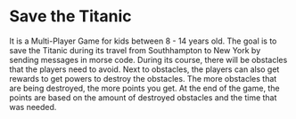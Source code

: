 # Save the Titanic 
It is a Multi-Player Game for kids between 8 - 14 years old. The goal is to save the Titanic during its travel from Southhampton to New York by sending messages in morse code. 
During its course, there will be obstacles that the players need to avoid. Next to obstacles, the players can also get rewards to get powers to destroy the obstacles. The more obstacles that are being destroyed, the more points you get. 
At the end of the game, the points are based on the amount of destroyed obstacles and the time that was needed. 
